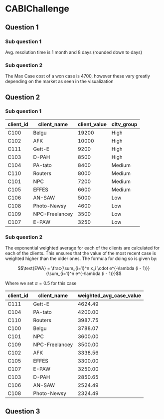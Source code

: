 # CABIChallenge


 ## Question 1

 ### Sub question 1
 Avg. resolution time is 1 month and 8 days (rounded down to days)

 ### Sub question 2
 The Max Case cost of a won case is 4700, however these vary greatly depending on the market as seen in the visualization

 ## Question 2

 ### Sub question 1
|client_id|client_name   |client_value|cltv_group|
|---------|--------------|------------|----------|
|C100     |Belgu         |19200       |High      |
|C102     |AFK           |10000       |High      |
|C111     |Gett-E        |9200        |High      |
|C103     |D-PAH         |8500        |High      |
|C104     |PA-tato       |8400        |Medium    |
|C110     |Routers       |8000        |Medium    |
|C101     |NPC           |7200        |Medium    |
|C105     |EFFES         |6600        |Medium    |
|C106     |AN-SAW        |5000        |Low       |
|C108     |Photo-Newsy   |4600        |Low       |
|C109     |NPC-Freelancey|3500        |Low       |
|C107     |E-PAW         |3250        |Low       |

 
 ### Sub question 2
 The exponential weighted average for each of the clients are calculated for each of the clients. This ensures that the value of the most recent case is weighted higher than the older ones. The formula for doing so is given by: 
 
$$\text{EWA} = \frac{\sum_{i=1}^n x_i \cdot e^{-\lambda (i - 1)}}{\sum_{i=1}^n e^{-\lambda (i - 1)}}$$

Where we set $\alpha=0.5$ for this case

|client_id|client_name   |weighted_avg_case_value|
|---------|--------------|-----------------------|
|C111     |Gett-E        |4624.49                |
|C104     |PA-tato       |4200.00                |
|C110     |Routers       |3987.75                |
|C100     |Belgu         |3788.07                |
|C101     |NPC           |3600.00                |
|C109     |NPC-Freelancey|3500.00                |
|C102     |AFK           |3338.56                |
|C105     |EFFES         |3300.00                |
|C107     |E-PAW         |3250.00                |
|C103     |D-PAH         |2850.65                |
|C106     |AN-SAW        |2524.49                |
|C108     |Photo-Newsy   |2324.49                |

## Question 3









 
